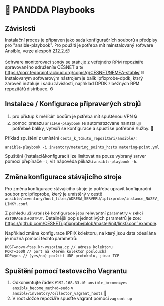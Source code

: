 # 🐼 PANDDA Playbooks

## Závislosti

Instalační proces je připraven jako sada konfiguračních souborů a předpisy pro "ansible-playbook".
Pro použití je potřeba mít nainstalovaný software Ansible, verze alespoň 2.12.2.📦

Software monitorovací sondy se stahuje z veřejného RPM repozitáře spravovaného sdružením CESNET a to https://copr.fedorainfracloud.org/coprs/g/CESNET/NEMEA-stable/ 🌐
Instalovaným softwarovým nástrojem je balík ipfixprobe-dpdk, který zároveň instaluje i sadu závislostí, například DPDK z běžných RPM repozitářů distribuce. ⚙️

## Instalace / Konfigurace připravených strojů

1. pro přístup k měřícím bodům je potřeba mít spuštěnou VPN 🔒
2. pomocí příkazu `ansible-playbook` se automatizovaně nainstalují potřebné balíky, vytvoří se konfigurace a spustí se potřebné služby. 🚀

Příklad spuštění z umístění `cesta_k_tomuto_repozitari/ansible/`:

```
ansible-playbook -i inventory/metering_points_hosts metering-point.yml
```

Spuštění (instalaci&konfiguraci) lze limitovat na pouze vybraný server pomocí
přepínače `-l`, viz nápověda příkazu `ansible-playbook -h`.

## Změna konfigurace stávajícího stroje

Pro změnu konfigurace stávajícího stroje je potřeba upravit konfigurační soubor pro ipfixprobe, který je umístěný v cestě `ansible/inventory/host_files/ADRESA_SERVERU/ipfixprobe/instance_NAZEV_LINKY.conf`.

Z pohledu uživatelské konfigurace jsou relevantní parametry v sekci `#STORAGE` a `#OUTPUT`. Detailnější popis jednotlivých parametrů je zde: https://github.com/CESNET/ipfixprobe/blob/master/init/link0.conf.example.

Například změna konfigurace IPFIX kolektoru, na který jsou data odesílána je možná pomocí těchto parametrů:
```
HOST=novy-ftas.kr-vysocina.cz // adresa kolektoru
PORT=3600 // port na kterém kolektor poslouchá
UDP=yes // (yes/no) použití UDP protokolu, jinak TCP
```

## Spuštění pomocí testovacího Vagrantu
1. Odkomentujte řádek `#192.168.33.10 ansible_become=yes ansible_become_method=sudo` v `ansible/inventory/collector_vagrant_hosts` 🔧
2. V root složce repoziáře spusťte vagrant pomocí `vagrant up`

